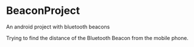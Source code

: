 # BeaconProject
An android project with bluetooth beacons

Trying to find the distance of the Bluetooth Beacon from the mobile phone.
